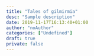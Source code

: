 ```yaml
---
title: "Tales of gilmirmia"
desc: "Sample description"
date: 2019-11-17T16:13:40+01:00
author: "noAuthor"
categories: ["Undefined"]
draft: true
private: false
---
```

